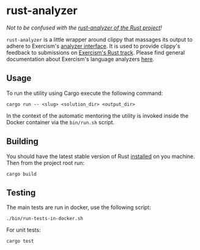 # rust-analyzer

_Not to be confused with the [rust-analyzer of the Rust project][rust-project-rust-analyzer]!_

`rust-analyzer` is a little wrapper around clippy that massages its output to adhere to Exercism's [analyzer interface][analyzer-interface].
It is used to provide clippy's feedback to submissions on [Exercism's Rust track][exercism-rust].
Please find general documentation about Exercism's language analyzers [here][analyzers-doc].

## Usage

To run the utility using Cargo execute the following command:

```shell
cargo run -- <slug> <solution_dir> <output_dir>
```

In the context of the automatic mentoring the utility is invoked inside the Docker container via the `bin/run.sh` script.

## Building

You should have the latest stable version of Rust [installed][install-rust] on you machine.
Then from the project root run:

```shell
cargo build
```

## Testing

The main tests are run in docker, use the following script:

```shell
./bin/run-tests-in-docker.sh
```

For unit tests:

```shell
cargo test
```

[rust-project-rust-analyzer]: https://github.com/rust-lang/rust-analyzer
[analyzer-interface]: https://exercism.org/docs/building/tooling/analyzers/interface
[exercism-rust]: https://exercism.org/tracks/rust
[analyzers-doc]: https://exercism.org/docs/building/tooling/analyzers
[install-rust]: https://www.rust-lang.org/tools/install
